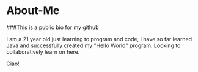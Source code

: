# About-Me
###This is a public bio for my github

I am a 21 year old just learning to program and code, I have so far learned Java and successfully created my "Hello World" program. Looking to collaboratively learn on here.

Ciao!

